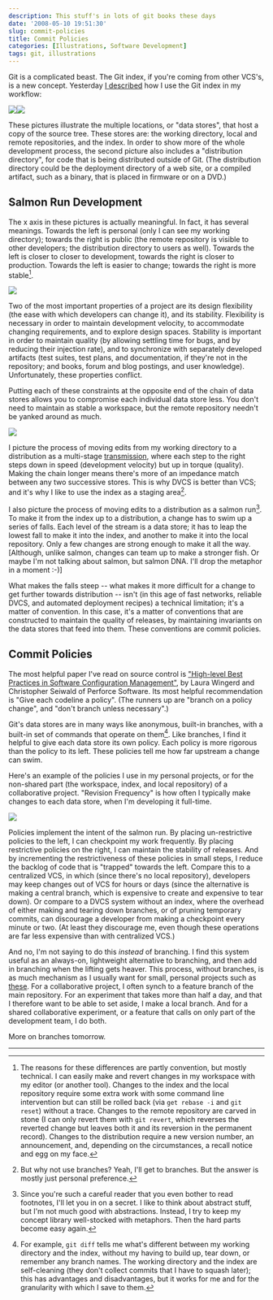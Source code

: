 ```yaml
---
description: This stuff's in lots of git books these days
date: '2008-05-10 19:51:30'
slug: commit-policies
title: Commit Policies
categories: [Illustrations, Software Development]
tags: git, illustrations
---
```


Git is a complicated beast. The Git index, if you're coming from other VCS's, is
a new concept. Yesterday [I described](/2008/05/my-git-workflow) how I use the
Git index in my workflow:

[![]({{image_url}}/2008/git-transport.png)![]({{image_url}}/2008/git-workflow.png)](/archive/2008/05/my-git-workflow)

<!-- more -->

These pictures illustrate the multiple locations, or "data stores", that host a
copy of the source tree. These stores are: the working directory, local and
remote repositories, and the index. In order to show more of the whole
development process, the second picture also includes a "distribution
directory", for code that is being distributed outside of Git. (The distribution
directory could be the deployment directory of a web site, or a compiled
artifact, such as a binary, that is placed in firmware or on a DVD.)

## Salmon Run Development

The x axis in these pictures is actually meaningful. In fact, it has several
meanings. Towards the left is personal (only I can see my working directory);
towards the right is public (the remote repository is visible to other
developers; the distribution directory to users as well). Towards the left is
closer to closer to development, towards the right is closer to production.
Towards the left is easier to change; towards the right is more stable[^1].

![]({{image_url}}/2008/datastore-spectrum.png)

Two of the most important properties of a project are its design flexibility
(the ease with which developers can change it), and its stability. Flexibility
is necessary in order to maintain development velocity, to accommodate changing
requirements, and to explore design spaces. Stability is important in order to
maintain quality (by allowing settling time for bugs, and by reducing their
injection rate), and to synchronize with separately developed artifacts (test
suites, test plans, and documentation, if they're not in the repository; and
books, forum and blog postings, and user knowledge). Unfortunately, these
properties conflict.

Putting each of these constraints at the opposite end of the chain of data
stores allows you to compromise each individual data store less. You don't need
to maintain as stable a workspace, but the remote repository needn't be yanked
around as much.

![]({{image_url}}/2008/flexible-stable.png)

I picture the process of moving edits from my working directory to a
distribution as a multi-stage
[transmission](http://en.wikipedia.org/Transmission_%28mechanical%29), where
each step to the right steps down in speed (development velocity) but up in
torque (quality). Making the chain longer means there's more of an impedance
match between any two successive stores. This is why DVCS is better than VCS;
and it's why I like to use the index as a staging area[^2].

I also picture the process of moving edits to a distribution as a salmon
run[^3]. To make it from the index up to a distribution, a change has to swim up
a series of falls. Each level of the stream is a data store; it has to leap the
lowest fall to make it into the index, and another to make it into the local
repository. Only a few changes are strong enough to make it all the way.
[Although, unlike salmon, changes can team up to make a stronger fish. Or maybe
I'm not talking about salmon, but salmon DNA. I'll drop the metaphor in a moment
:-)]

What makes the falls steep -- what makes it more difficult for a change to get
further towards distribution -- isn't (in this age of fast networks, reliable
DVCS, and automated deployment recipes) a technical limitation; it's a matter of
convention. In this case, it's a matter of conventions that are constructed to
maintain the quality of releases, by maintaining invariants on the data stores
that feed into them. These conventions are commit policies.

## Commit Policies

The most helpful paper I've read on source control is ["High-level Best
Practices in Software Configuration
Management"](http://www.perforce.com/perforce/bestpractices.html), by Laura
Wingerd and Christopher Seiwald of Perforce Software. Its most helpful
recommendation is "Give each codeline a policy". (The runners up are "branch on
a policy change", and "don't branch unless necessary".)

Git's data stores are in many ways like anonymous, built-in branches, with a
built-in set of commands that operate on them[^4]. Like branches, I find it
helpful to give each data store its own policy. Each policy is more rigorous
than the policy to its left. These policies tell me how far upstream a change
can swim.

Here's an example of the policies I use in my personal projects, or for the
non-shared part (the workspace, index, and local repository) of a collaborative
project. "Revision Frequency" is how often I typically make changes to each data
store, when I'm developing it full-time.

![]({{image_url}}/2008/commit-policies.png)

Policies implement the intent of the salmon run. By placing un-restrictive
policies to the left, I can checkpoint my work frequently. By placing
restrictive policies on the right, I can maintain the stability of releases. And
by incrementing the restrictiveness of these policies in small steps, I reduce
the backlog of code that is "trapped" towards the left. Compare this to a
centralized VCS, in which (since there's no local repository), developers may
keep changes out of VCS for hours or days (since the alternative is making a
central branch, which is expensive to create and expensive to tear down). Or
compare to a DVCS system without an index, where the overhead of either making
and tearing down branches, or of pruning temporary commits, can discourage a
developer from making a checkpoint every minute or two. (At least they
discourage me, even though these operations are far less expensive than with
centralized VCS.)

And no, I'm not saying to do this _instead_ of branching. I find this system
useful as an always-on, lightweight alternative to branching, and then add in
branching when the lifting gets heaver. This process, without branches, is as
much mechanism as I usually want for small, personal projects such as
[these](http://github.com/osteele). For a collaborative project, I often synch
to a feature branch of the main repository. For an experiment that takes more
than half a day, and that I therefore want to be able to set aside, I make a
local branch. And for a shared collaborative experiment, or a feature that calls
on only part of the development team, I do both.

More on branches tomorrow.

---

[^1]: The reasons for these differences are partly convention, but mostly technical. I can easily make and revert changes in my workspace with my editor (or another tool). Changes to the index and the local repository require some extra work with some command line intervention but can still be rolled back (via `get rebase -i` and `git reset`) without a trace. Changes to the remote repository are carved in stone (I can only revert them with `git revert`, which reverses the reverted change but leaves both it and its reversion in the permanent record). Changes to the distribution require a new version number, an announcement, and, depending on the circumstances, a recall notice and egg on my face.

[^2]: But why not use branches? Yeah, I'll get to branches. But the answer is mostly just personal preference.

[^3]: Since you're such a careful reader that you even bother to read footnotes, I'll let you in on a secret. I like to think about abstract stuff, but I'm not much good with abstractions. Instead, I try to keep my concept library well-stocked with metaphors. Then the hard parts become easy again.

[^4]: For example, `git diff` tells me what's different between my working directory and the index, without my having to build up, tear down, or remember any branch names. The working directory and the index are self-cleaning (they don't collect commits that I have to squash later); this has advantages and disadvantages, but it works for me and for the granularity with which I save to them.
